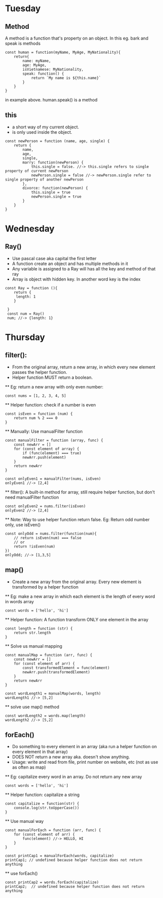 # Tuesday
## Method
A method is a function that's property on an object. In this eg. bark and speak is methods
~~~
const human = function(myName, MyAge, MyNationality){
    return{
        name: myName,
        age: MyAge,
        isVietnamese: MyNationality,
        speak: function() {
            return `My name is ${this.name}`          
        }
    }
}
~~~
in example above. human.speak() is a method
## this
* a short way of my current object.
* is only used inside the object.
~~~
const newPerson = function (name, age, single) {
    return {
        name,
        age,
        single,
        marry: function(newPerson) {
            this.single = false. //-> this.single refers to single property of current newPerson
            newPerson.single = false //-> newPerson.single refer to single property of another newPerson
        },
        divorce: function(newPerson) {
            this.single = true
            newPerson.single = true
        }
    }
}

~~~
# Wednesday
## Ray()
* Use pascal case aka capital the first letter
* A function create an object and has multiple methods in it
* Any variable is assigned to a Ray will has all the key and method of that ray
* Array is object with hidden key. In another word key is the index

~~~
const Ray = function (){
    return {
     length: 1
    } 
 
 }
 const num = Ray()
 num; //-> {length: 1}
~~~
# Thursday
## filter():
* From the original array, return a new array, in which every new element passes the helper function.
* Helper function MUST return a boolean.


** Eg: return a new array with only even number:
~~~
const nums = [1, 2, 3, 4, 5]
~~~

** Helper function: check if a number is even
~~~
const isEven = function (num) {
    return num % 2 === 0
}
~~~
** Manually: Use manualFilter function
~~~
const manualFilter = function (array, func) {
    const newArr = []
    for (const element of array) {
        if (func(element) === true)
        newArr.push(element)
    }
    return newArr
}

const onlyEven1 = manualFilter(nums, isEven)
onlyEven1 //-> [2,4]
~~~
** filter(): A built-in method for array, still require helper function, but don't need manualFilter function
~~~
const onlyEven2 = nums.filter(isEven)
onlyEven2 //-> [2,4]
~~~
** Note: Way to use helper function return false.
Eg: Return odd number only, use isEven()
~~~
const onlyOdd = nums.filter(function(num){
    // return isEven(num) === false
    // or
    return !isEven(num)
})
onlyOdd; //-> [1,3,5]
~~~

## map()
* Create a new array from the original array. Every new element is transformed by a helper function

** Eg: make a new array in which each element is the length of every word in words array
~~~
const words = ['hello', 'hi']
~~~
** Helper function: A function transform ONLY one element in the array
~~~
const length = function (str) {
    return str.length
}
~~~
** Solve us manual mapping
~~~
const manualMap = function (arr, func) {
    const newArr = []
    for (const element of arr) {
        const transformedElement = func(element)
        newArr.push(transformedElement)
    }
    return newArr
}

const wordLength1 = manualMap(words, length)
wordLength1 //-> [5,2]
~~~

** solve use map() method
~~~
const wordLength2 = words.map(length)
wordLength2 //-> [5,2]
~~~

## forEach()
* Do something to every element in an array (aka run a helper function on every element in that array)
* DOES NOT return a new array aka. doesn't show anything.
* Usage: write and read from file, print number on website, etc (not as use as often as map)

** Eg: capitalize every word in an array. Do not return any new array

~~~
const words = ['hello', 'hi']
~~~
** Helper function: capitalize a string

~~~
const capitalize = function(str) {
    console.log(str.toUpperCase())
}
~~~

** Use manual way
~~~
const manualForEach = function (arr, func) {
    for (const element of arr) {
        func(element) //-> HELLO, HI
    }
}

const printCap1 = manualForEach(words, capitalize)
printCap1; // undefined because helper function does not return anything
~~~
** use forEach()
~~~
const printCap2 = words.forEach(capitalize)
printCap2;  // undefined because helper function does not return anything
~~~
